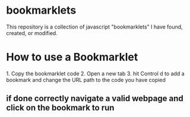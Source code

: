 # bookmarklets
This repository is a collection of javascript "bookmarklets" I have found, created, or modified.
<h1>How to use a Bookmarklet</h1>
1. Copy the bookmarklet code
2. Open a new tab
3. hit Control d to add a bookmark and change the URL path to the code you have copied
<h2>if done correctly navigate a valid webpage and click on the bookmark to run</h2>
